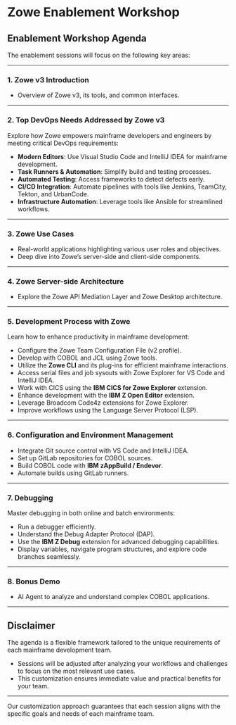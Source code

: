 # **Zowe Enablement Workshop**  

## **Enablement Workshop Agenda**  
The enablement sessions will focus on the following key areas:  

---

### **1. Zowe v3 Introduction**  
+ Overview of Zowe v3, its tools, and common interfaces.  

---

### **2. Top DevOps Needs Addressed by Zowe v3**  
Explore how Zowe empowers mainframe developers and engineers by meeting critical DevOps requirements:  
+ **Modern Editors**: Use Visual Studio Code and IntelliJ IDEA for mainframe development.  
+ **Task Runners & Automation**: Simplify build and testing processes.  
+ **Automated Testing**: Access frameworks to detect defects early.  
+ **CI/CD Integration**: Automate pipelines with tools like Jenkins, TeamCity, Tekton, and UrbanCode.  
+ **Infrastructure Automation**: Leverage tools like Ansible for streamlined workflows.  

---

### **3. Zowe Use Cases**  
+ Real-world applications highlighting various user roles and objectives.  
+ Deep dive into Zowe’s server-side and client-side components.  

---

### **4. Zowe Server-side Architecture**  
+ Explore the Zowe API Mediation Layer and Zowe Desktop architecture.  

---

### **5. Development Process with Zowe**  
Learn how to enhance productivity in mainframe development:  
+ Configure the Zowe Team Configuration File (v2 profile).  
+ Develop with COBOL and JCL using Zowe tools.  
+ Utilize the **Zowe CLI** and its plug-ins for efficient mainframe interactions.  
+ Access serial files and job sysouts with Zowe Explorer for VS Code and IntelliJ IDEA.  
+ Work with CICS using the **IBM CICS for Zowe Explorer** extension.  
+ Enhance development with the **IBM Z Open Editor** extension.  
+ Leverage Broadcom Code4z extensions for Zowe Explorer.  
+ Improve workflows using the Language Server Protocol (LSP).  

---

### **6. Configuration and Environment Management**  
+ Integrate Git source control with VS Code and IntelliJ IDEA.  
+ Set up GitLab repositories for COBOL sources.  
+ Build COBOL code with **IBM zAppBuild / Endevor**.  
+ Automate builds using GitLab runners.  

---

### **7. Debugging**  
Master debugging in both online and batch environments:  
+ Run a debugger efficiently.  
+ Understand the Debug Adapter Protocol (DAP).  
+ Use the **IBM Z Debug** extension for advanced debugging capabilities.  
+ Display variables, navigate program structures, and explore code branches seamlessly.  

---

### **8. Bonus Demo**  
+ AI Agent to analyze and understand complex COBOL applications.  

---

## **Disclaimer**  
The agenda is a flexible framework tailored to the unique requirements of each mainframe development team.  
+ Sessions will be adjusted after analyzing your workflows and challenges to focus on the most relevant use cases.  
+ This customization ensures immediate value and practical benefits for your team.  

--- 

Our customization approach guarantees that each session aligns with the specific goals and needs of each mainframe team.
